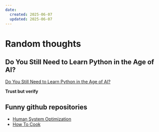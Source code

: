 ```yaml
---
date:
  created: 2025-06-07
  updated: 2025-06-07
---
```


# Random thoughts

<!-- more -->

## Do You Still Need to Learn Python in the Age of AI?

[Do You Still Need to Learn Python in the Age of AI?](https://www.youtube.com/watch?v=hl2IeK4Ogl0)

**Trust but verify**

## Funny github repositories

- [Human System Optimization](https://github.com/zijie0/HumanSystemOptimization)
- [How To Cook](https://github.com/Anduin2017/HowToCook)